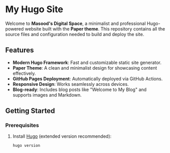 # My Hugo Site

Welcome to **Masood's Digital Space**, a minimalist and professional Hugo-powered website built with the **Paper theme**. This repository contains all the source files and configuration needed to build and deploy the site.

## Features
- **Modern Hugo Framework**: Fast and customizable static site generator.
- **Paper Theme**: A clean and minimalist design for showcasing content effectively.
- **GitHub Pages Deployment**: Automatically deployed via GitHub Actions.
- **Responsive Design**: Works seamlessly across devices.
- **Blog-ready**: Includes blog posts like "Welcome to My Blog" and supports images and Markdown.

## Getting Started

### Prerequisites
1. Install [Hugo](https://gohugo.io/getting-started/installing/) (extended version recommended):
   ```bash
   hugo version
